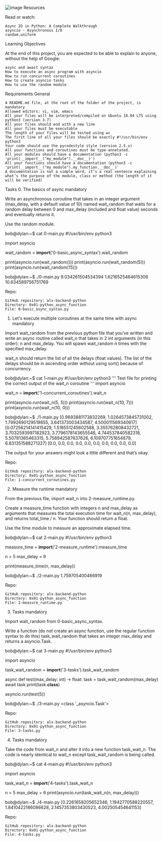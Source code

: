![image](https://github.com/VictorMwachi/alx-backend-python/assets/20131567/dfe02021-58ec-4d2f-9d00-6422ba9d9f0b)
Resources

Read or watch:

    Async IO in Python: A Complete Walkthrough
    asyncio - Asynchronous I/O
    random.uniform

Learning Objectives

At the end of this project, you are expected to be able to explain to anyone, without the help of Google:

    async and await syntax
    How to execute an async program with asyncio
    How to run concurrent coroutines
    How to create asyncio tasks
    How to use the random module

Requirements
General

    A README.md file, at the root of the folder of the project, is mandatory
    Allowed editors: vi, vim, emacs
    All your files will be interpreted/compiled on Ubuntu 18.04 LTS using python3 (version 3.7)
    All your files should end with a new line
    All your files must be executable
    The length of your files will be tested using wc
    The first line of all your files should be exactly #!/usr/bin/env python3
    Your code should use the pycodestyle style (version 2.5.x)
    All your functions and coroutines must be type-annotated.
    All your modules should have a documentation (python3 -c 'print(__import__("my_module").__doc__)')
    All your functions should have a documentation (python3 -c 'print(__import__("my_module").my_function.__doc__)'
    A documentation is not a simple word, it’s a real sentence explaining what’s the purpose of the module, class or method (the length of it will be verified)

Tasks
0. The basics of async
mandatory

Write an asynchronous coroutine that takes in an integer argument (max_delay, with a default value of 10) named wait_random that waits for a random delay between 0 and max_delay (included and float value) seconds and eventually returns it.

Use the random module.

bob@dylan:~$ cat 0-main.py
#!/usr/bin/env python3

import asyncio

wait_random = __import__('0-basic_async_syntax').wait_random

print(asyncio.run(wait_random()))
print(asyncio.run(wait_random(5)))
print(asyncio.run(wait_random(15)))

bob@dylan:~$ ./0-main.py
9.034261504534394
1.6216525464615306
10.634589756751769

Repo:

    GitHub repository: alx-backend-python
    Directory: 0x01-python_async_function
    File: 0-basic_async_syntax.py

1. Let's execute multiple coroutines at the same time with async
mandatory

Import wait_random from the previous python file that you’ve written and write an async routine called wait_n that takes in 2 int arguments (in this order): n and max_delay. You will spawn wait_random n times with the specified max_delay.

wait_n should return the list of all the delays (float values). The list of the delays should be in ascending order without using sort() because of concurrency.

bob@dylan:~$ cat 1-main.py
#!/usr/bin/env python3
'''
Test file for printing the correct output of the wait_n coroutine
'''
import asyncio

wait_n = __import__('1-concurrent_coroutines').wait_n

print(asyncio.run(wait_n(5, 5)))
print(asyncio.run(wait_n(10, 7)))
print(asyncio.run(wait_n(10, 0)))

bob@dylan:~$ ./1-main.py
[0.9693881173832269, 1.0264573845731002, 1.7992690129519855, 3.641373003434587, 4.500011569340617]
[0.07256214141415429, 1.518551245602588, 3.355762808432721, 3.7032593997182923, 3.7796178143655546, 4.744537840582318, 5.50781365463315, 5.758942587637626, 6.109707751654879, 6.831351588271327]
[0.0, 0.0, 0.0, 0.0, 0.0, 0.0, 0.0, 0.0, 0.0, 0.0]

The output for your answers might look a little different and that’s okay.

Repo:

    GitHub repository: alx-backend-python
    Directory: 0x01-python_async_function
    File: 1-concurrent_coroutines.py

2. Measure the runtime
mandatory

From the previous file, import wait_n into 2-measure_runtime.py.

Create a measure_time function with integers n and max_delay as arguments that measures the total execution time for wait_n(n, max_delay), and returns total_time / n. Your function should return a float.

Use the time module to measure an approximate elapsed time.

bob@dylan:~$ cat 2-main.py
#!/usr/bin/env python3

measure_time = __import__('2-measure_runtime').measure_time

n = 5
max_delay = 9

print(measure_time(n, max_delay))

bob@dylan:~$ ./2-main.py
1.759705400466919

Repo:

    GitHub repository: alx-backend-python
    Directory: 0x01-python_async_function
    File: 2-measure_runtime.py

3. Tasks
mandatory

Import wait_random from 0-basic_async_syntax.

Write a function (do not create an async function, use the regular function syntax to do this) task_wait_random that takes an integer max_delay and returns a asyncio.Task.

bob@dylan:~$ cat 3-main.py
#!/usr/bin/env python3

import asyncio

task_wait_random = __import__('3-tasks').task_wait_random


async def test(max_delay: int) -> float:
    task = task_wait_random(max_delay)
    await task
    print(task.__class__)

asyncio.run(test(5))

bob@dylan:~$ ./3-main.py
<class '_asyncio.Task'>

Repo:

    GitHub repository: alx-backend-python
    Directory: 0x01-python_async_function
    File: 3-tasks.py

4. Tasks
mandatory

Take the code from wait_n and alter it into a new function task_wait_n. The code is nearly identical to wait_n except task_wait_random is being called.

bob@dylan:~$ cat 4-main.py
#!/usr/bin/env python3

import asyncio

task_wait_n = __import__('4-tasks').task_wait_n

n = 5
max_delay = 6
print(asyncio.run(task_wait_n(n, max_delay)))

bob@dylan:~$ ./4-main.py
[0.2261658205652346, 1.1942770588220557, 1.8410422186086628, 2.1457353803430523, 4.002505454641153]

Repo:

    GitHub repository: alx-backend-python
    Directory: 0x01-python_async_function
    File: 4-tasks.py

